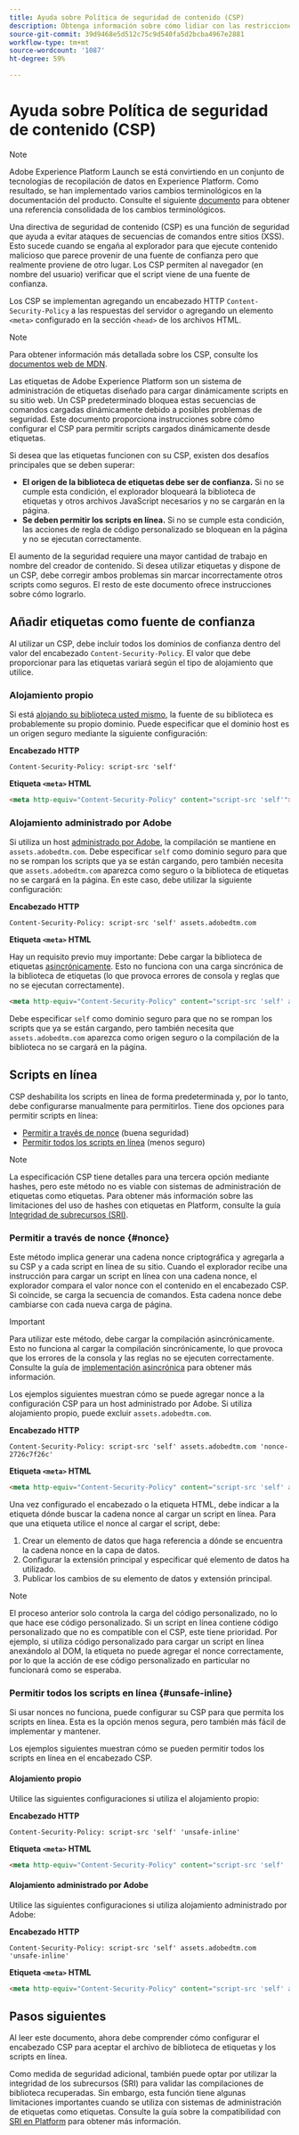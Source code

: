 ```yaml
---
title: Ayuda sobre Política de seguridad de contenido (CSP)
description: Obtenga información sobre cómo lidiar con las restricciones de la Política de seguridad de contenido (CSP) al integrar su sitio web con etiquetas en Adobe Experience Platform.
source-git-commit: 39d9468e5d512c75c9d540fa5d2bcba4967e2881
workflow-type: tm+mt
source-wordcount: '1087'
ht-degree: 59%

---
```


# Ayuda sobre Política de seguridad de contenido (CSP)

>[!NOTE]
>
>Adobe Experience Platform Launch se está convirtiendo en un conjunto de tecnologías de recopilación de datos en Experience Platform. Como resultado, se han implementado varios cambios terminológicos en la documentación del producto. Consulte el siguiente [documento](../../term-updates.md) para obtener una referencia consolidada de los cambios terminológicos.

Una directiva de seguridad de contenido (CSP) es una función de seguridad que ayuda a evitar ataques de secuencias de comandos entre sitios (XSS). Esto sucede cuando se engaña al explorador para que ejecute contenido malicioso que parece provenir de una fuente de confianza pero que realmente proviene de otro lugar. Los CSP permiten al navegador (en nombre del usuario) verificar que el script viene de una fuente de confianza.

Los CSP se implementan agregando un encabezado HTTP `Content-Security-Policy` a las respuestas del servidor o agregando un elemento `<meta>` configurado en la sección `<head>` de los archivos HTML.

>[!NOTE]
>
> Para obtener información más detallada sobre los CSP, consulte los [documentos web de MDN](https://developer.mozilla.org/es/docs/Web/HTTP/CSP).

Las etiquetas de Adobe Experience Platform son un sistema de administración de etiquetas diseñado para cargar dinámicamente scripts en su sitio web. Un CSP predeterminado bloquea estas secuencias de comandos cargadas dinámicamente debido a posibles problemas de seguridad. Este documento proporciona instrucciones sobre cómo configurar el CSP para permitir scripts cargados dinámicamente desde etiquetas.

Si desea que las etiquetas funcionen con su CSP, existen dos desafíos principales que se deben superar:

* **El origen de la biblioteca de etiquetas debe ser de confianza.** Si no se cumple esta condición, el explorador bloqueará la biblioteca de etiquetas y otros archivos JavaScript necesarios y no se cargarán en la página.
* **Se deben permitir los scripts en línea.** Si no se cumple esta condición, las acciones de regla de código personalizado se bloquean en la página y no se ejecutan correctamente.

El aumento de la seguridad requiere una mayor cantidad de trabajo en nombre del creador de contenido. Si desea utilizar etiquetas y dispone de un CSP, debe corregir ambos problemas sin marcar incorrectamente otros scripts como seguros. El resto de este documento ofrece instrucciones sobre cómo lograrlo.

## Añadir etiquetas como fuente de confianza

Al utilizar un CSP, debe incluir todos los dominios de confianza dentro del valor del encabezado `Content-Security-Policy`. El valor que debe proporcionar para las etiquetas variará según el tipo de alojamiento que utilice.

### Alojamiento propio

Si está [alojando su biblioteca usted mismo](../publishing/hosts/self-hosting-libraries.md), la fuente de su biblioteca es probablemente su propio dominio. Puede especificar que el dominio host es un origen seguro mediante la siguiente configuración:

**Encabezado HTTP**

```http
Content-Security-Policy: script-src 'self'
```

**Etiqueta `<meta>` HTML**

```html
<meta http-equiv="Content-Security-Policy" content="script-src 'self'">
```

### Alojamiento administrado por Adobe

Si utiliza un host [administrado por Adobe](../publishing/hosts/managed-by-adobe-host.md), la compilación se mantiene en `assets.adobedtm.com`. Debe especificar `self` como dominio seguro para que no se rompan los scripts que ya se están cargando, pero también necesita que `assets.adobedtm.com` aparezca como seguro o la biblioteca de etiquetas no se cargará en la página. En este caso, debe utilizar la siguiente configuración:

**Encabezado HTTP**

```http
Content-Security-Policy: script-src 'self' assets.adobedtm.com
```

**Etiqueta `<meta>` HTML**


Hay un requisito previo muy importante: Debe cargar la biblioteca de etiquetas [asincrónicamente](https://experienceleague.adobe.com/docs/launch/using/reference/client-side-info/asynchronous-deployment.html?lang=es). Esto no funciona con una carga sincrónica de la biblioteca de etiquetas (lo que provoca errores de consola y reglas que no se ejecutan correctamente).

```html
<meta http-equiv="Content-Security-Policy" content="script-src 'self' assets.adobedtm.com">
```

Debe especificar `self` como dominio seguro para que no se rompan los scripts que ya se están cargando, pero también necesita que `assets.adobedtm.com` aparezca como origen seguro o la compilación de la biblioteca no se cargará en la página.

## Scripts en línea

CSP deshabilita los scripts en línea de forma predeterminada y, por lo tanto, debe configurarse manualmente para permitirlos. Tiene dos opciones para permitir scripts en línea:

* [Permitir a través de nonce](#nonce) (buena seguridad)
* [Permitir todos los scripts en línea](#unsafe-inline) (menos seguro)

>[!NOTE]
>
>La especificación CSP tiene detalles para una tercera opción mediante hashes, pero este método no es viable con sistemas de administración de etiquetas como etiquetas. Para obtener más información sobre las limitaciones del uso de hashes con etiquetas en Platform, consulte la guía [Integridad de subrecursos (SRI)](./sri.md).

### Permitir a través de nonce {#nonce}

Este método implica generar una cadena nonce criptográfica y agregarla a su CSP y a cada script en línea de su sitio. Cuando el explorador recibe una instrucción para cargar un script en línea con una cadena nonce, el explorador compara el valor nonce con el contenido en el encabezado CSP. Si coincide, se carga la secuencia de comandos. Esta cadena nonce debe cambiarse con cada nueva carga de página.

>[!IMPORTANT]
>
>Para utilizar este método, debe cargar la compilación asincrónicamente. Esto no funciona al cargar la compilación sincrónicamente, lo que provoca que los errores de la consola y las reglas no se ejecuten correctamente. Consulte la guía de [implementación asincrónica](./asynchronous-deployment.md) para obtener más información.

Los ejemplos siguientes muestran cómo se puede agregar nonce a la configuración CSP para un host administrado por Adobe. Si utiliza alojamiento propio, puede excluir `assets.adobedtm.com`.

**Encabezado HTTP**

```http
Content-Security-Policy: script-src 'self' assets.adobedtm.com 'nonce-2726c7f26c'
```

**Etiqueta `<meta>` HTML**

```html
<meta http-equiv="Content-Security-Policy" content="script-src 'self' assets.adobedtm.com 'nonce-2726c7f26c'">
```

Una vez configurado el encabezado o la etiqueta HTML, debe indicar a la etiqueta dónde buscar la cadena nonce al cargar un script en línea. Para que una etiqueta utilice el nonce al cargar el script, debe:

1. Crear un elemento de datos que haga referencia a dónde se encuentra la cadena nonce en la capa de datos.
1. Configurar la extensión principal y especificar qué elemento de datos ha utilizado.
1. Publicar los cambios de su elemento de datos y extensión principal.

>[!NOTE]
>
>El proceso anterior solo controla la carga del código personalizado, no lo que hace ese código personalizado. Si un script en línea contiene código personalizado que no es compatible con el CSP, este tiene prioridad. Por ejemplo, si utiliza código personalizado para cargar un script en línea anexándolo al DOM, la etiqueta no puede agregar el nonce correctamente, por lo que la acción de ese código personalizado en particular no funcionará como se esperaba.

### Permitir todos los scripts en línea {#unsafe-inline}

Si usar nonces no funciona, puede configurar su CSP para que permita los scripts en línea. Esta es la opción menos segura, pero también más fácil de implementar y mantener.

Los ejemplos siguientes muestran cómo se pueden permitir todos los scripts en línea en el encabezado CSP.

#### Alojamiento propio

Utilice las siguientes configuraciones si utiliza el alojamiento propio:

**Encabezado HTTP**

```http
Content-Security-Policy: script-src 'self' 'unsafe-inline'
```

**Etiqueta `<meta>` HTML**

```html
<meta http-equiv="Content-Security-Policy" content="script-src 'self' 'unsafe-inline'">
```

#### Alojamiento administrado por Adobe

Utilice las siguientes configuraciones si utiliza alojamiento administrado por Adobe:

**Encabezado HTTP**

```http
Content-Security-Policy: script-src 'self' assets.adobedtm.com 'unsafe-inline'
```

**Etiqueta `<meta>` HTML**

```html
<meta http-equiv="Content-Security-Policy" content="script-src 'self' assets.adobedtm.com 'unsafe-inline'">
```

## Pasos siguientes

Al leer este documento, ahora debe comprender cómo configurar el encabezado CSP para aceptar el archivo de biblioteca de etiquetas y los scripts en línea.

Como medida de seguridad adicional, también puede optar por utilizar la integridad de los subrecursos (SRI) para validar las compilaciones de biblioteca recuperadas. Sin embargo, esta función tiene algunas limitaciones importantes cuando se utiliza con sistemas de administración de etiquetas como etiquetas. Consulte la guía sobre la compatibilidad con [SRI en Platform](./sri.md) para obtener más información.
